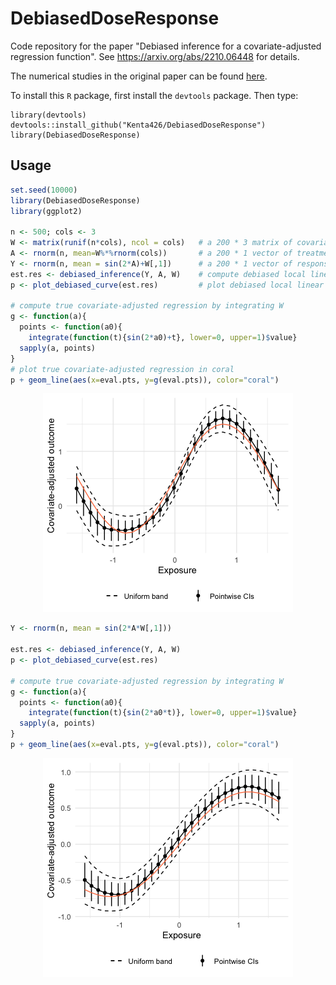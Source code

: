 # DebiasedDoseResponse

Code repository for the paper "Debiased inference for a covariate-adjusted regression function". See <https://arxiv.org/abs/2210.06448> for details.

The numerical studies in the original paper can be found [here](https://github.com/Kenta426/sim-debiased-inference).

To install this `R` package, first install the `devtools` package. Then type:

    library(devtools)
    devtools::install_github("Kenta426/DebiasedDoseResponse")
    library(DebiasedDoseResponse)

## Usage

```r
set.seed(10000)
library(DebiasedDoseResponse)
library(ggplot2)

n <- 500; cols <- 3
W <- matrix(runif(n*cols), ncol = cols)   # a 200 * 3 matrix of covariates
A <- rnorm(n, mean=W%*%rnorm(cols))       # a 200 * 1 vector of treatment variable
Y <- rnorm(n, mean = sin(2*A)+W[,1])      # a 200 * 1 vector of response variable
est.res <- debiased_inference(Y, A, W)    # compute debiased local linear 
p <- plot_debiased_curve(est.res)         # plot debiased local linear 

# compute true covariate-adjusted regression by integrating W
g <- function(a){
  points <- function(a0){
    integrate(function(t){sin(2*a0)+t}, lower=0, upper=1)$value}
  sapply(a, points)
}
# plot true covariate-adjusted regression in coral
p + geom_line(aes(x=eval.pts, y=g(eval.pts)), color="coral")
```

<p align="center">
  <img src="https://github.com/Kenta426/DebiasedDoseResponse/blob/main/figs/demo1.png" />
</p>


```r
Y <- rnorm(n, mean = sin(2*A*W[,1])) 

est.res <- debiased_inference(Y, A, W) 
p <- plot_debiased_curve(est.res)

# compute true covariate-adjusted regression by integrating W
g <- function(a){
  points <- function(a0){
    integrate(function(t){sin(2*a0*t)}, lower=0, upper=1)$value}
  sapply(a, points)
}
p + geom_line(aes(x=eval.pts, y=g(eval.pts)), color="coral")
```
<p align="center">
  <img src="https://github.com/Kenta426/DebiasedDoseResponse/blob/main/figs/demo2.png" />
</p>


